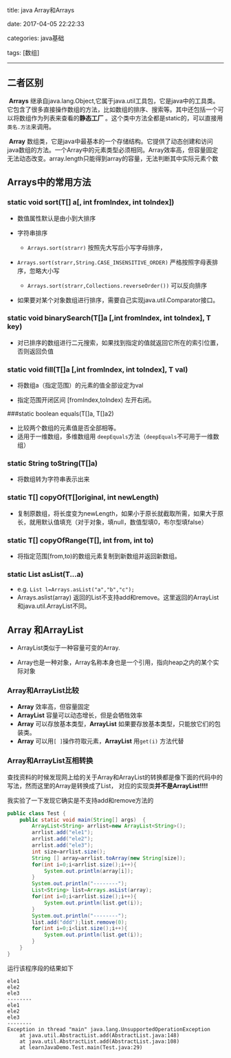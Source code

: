 title: java Array和Arrays

date: 2017-04-05 22:22:33

categories: java基础

tags: [数组]

---

## 二者区别

​	**Arrays** 继承自java.lang.Object,它属于java.util工具包，它是java中的工具类。它包含了很多直接操作数组的方法，比如数组的排序、搜索等。其中还包括一个可以将数组作为列表来查看的**静态工厂** 。这个类中方法全都是static的，可以直接用`类名.方法`来调用。

​	**Array** 数组类，它是java中最基本的一个存储结构。它提供了动态创建和访问java数组的方法。一个Array中的元素类型必须相同。Array效率高，但容量固定无法动态改变。array.length只能得到array的容量，无法判断其中实际元素个数

<!--more-->

## Arrays中的常用方法

### static void sort(T[] a[, int fromIndex, int toIndex])

* 数值属性默认是由小到大排序

* 字符串排序

  * `Arrays.sort(strarr)` 按照先大写后小写字母排序，


* `Arrays.sort(strarr,String.CASE_INSENSITIVE_ORDER)` 严格按照字母表排序，忽略大小写
  * `Arrays.sort(strarr,Collections.reverseOrder())` 可以反向排序

* 如果要对某个对象数组进行排序，需要自己实现java.util.Comparator接口。

### static void binarySearch(T[]a [,int fromIndex, int toIndex], T key)

* 对已排序的数组进行二元搜索，如果找到指定的值就返回它所在的索引位置，否则返回负值

### static void fill(T[]a [,int fromIndex, int toIndex], T val)

* 将数组a（指定范围）的元素的值全部设定为val

* 指定范围开闭区间 [fromIndex,toIndex) 左开右闭。

###static boolean equals(T[]a, T[]a2)

* 比较两个数组的元素值是否全部相等。
* 适用于一维数组，多维数组用 `deepEquals`方法（`deepEquals`不可用于一维数组）

### static String toString(T[]a)

* 将数组转为字符串表示出来

### static T[] copyOf(T[]original, int newLength)

* 复制原数组，将长度变为newLength，如果小于原长就截取所需，如果大于原长，就用默认值填充（对于对象，填null，数值型填0，布尔型填false）

### static T[] copyOfRange(T[], int from, int to)

* 将指定范围[from,to)的数组元素复制到新数组并返回新数组。

### static <T> List<T> asList(T...a)

* e.g. `List l=Arrays.asList("a","b","c");`
* Arrays.aslist(array) 返回的List不支持add和remove。这里返回的ArrayList和java.util.ArrayList不同。



## Array 和ArrayList

* ArrayList类似于一种容量可变的Array.

* Array也是一种对象，Array名称本身也是一个引用，指向heap之内的某个实际对象

### Array和ArrayList比较 

* **Array** 效率高，但容量固定
* **ArrayList** 容量可以动态增长，但是会牺牲效率
* **Array** 可以存放基本类型，**ArrayList** 如果要存放基本类型，只能放它们的包装类。
* **Array** 可以用`[ ]`操作符取元素，**ArrayList** 用`get(i)` 方法代替

### Array和ArrayList互相转换

查找资料的时候发现网上给的关于Array和ArrayList的转换都是像下面的代码中的写法，然而这里的Array是转换成了List， 对应的实现类**并不是ArrayList!!!!** 

我实验了一下发现它确实是不支持add和remove方法的

```java
public class Test {
	public static void main(String[] args)  {
		ArrayList<String> arrlist=new ArrayList<String>();
		arrlist.add("ele1");
		arrlist.add("ele2");
		arrlist.add("ele3");
		int size=arrlist.size();
		String [] array=arrlist.toArray(new String[size]);
		for(int i=0;i<arrlist.size();i++){
			System.out.println(array[i]);
		}
		System.out.println("--------");
		List<String> list=Arrays.asList(array);
		for(int i=0;i<arrlist.size();i++){
			System.out.println(list.get(i));
		}
		System.out.println("--------");
		list.add("ddd");list.remove(0);
		for(int i=0;i<list.size();i++){
			System.out.println(list.get(i));
		}
	}
}
```

运行该程序段的结果如下

```
ele1
ele2
ele3
--------
ele1
ele2
ele3
--------
Exception in thread "main" java.lang.UnsupportedOperationException
	at java.util.AbstractList.add(AbstractList.java:148)
	at java.util.AbstractList.add(AbstractList.java:108)
	at learnJavaDemo.Test.main(Test.java:29)
```